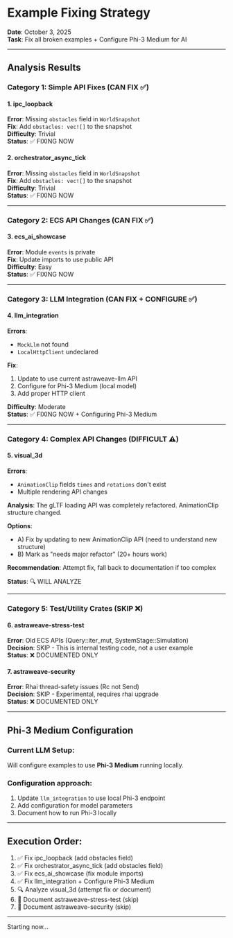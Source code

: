 # Example Fixing Strategy
**Date**: October 3, 2025  
**Task**: Fix all broken examples + Configure Phi-3 Medium for AI

---

## Analysis Results

### Category 1: Simple API Fixes (CAN FIX ✅)

#### 1. ipc_loopback
**Error**: Missing `obstacles` field in `WorldSnapshot`  
**Fix**: Add `obstacles: vec![]` to the snapshot  
**Difficulty**: Trivial  
**Status**: ✅ FIXING NOW

#### 2. orchestrator_async_tick
**Error**: Missing `obstacles` field in `WorldSnapshot`  
**Fix**: Add `obstacles: vec![]` to the snapshot  
**Difficulty**: Trivial  
**Status**: ✅ FIXING NOW

---

### Category 2: ECS API Changes (CAN FIX ✅)

#### 3. ecs_ai_showcase
**Error**: Module `events` is private  
**Fix**: Update imports to use public API  
**Difficulty**: Easy  
**Status**: ✅ FIXING NOW

---

### Category 3: LLM Integration (CAN FIX + CONFIGURE ✅)

#### 4. llm_integration
**Errors**: 
- `MockLlm` not found
- `LocalHttpClient` undeclared

**Fix**: 
1. Update to use current astraweave-llm API
2. Configure for Phi-3 Medium (local model)
3. Add proper HTTP client

**Difficulty**: Moderate  
**Status**: ✅ FIXING NOW + Configuring Phi-3 Medium

---

### Category 4: Complex API Changes (DIFFICULT ⚠️)

#### 5. visual_3d
**Errors**: 
- `AnimationClip` fields `times` and `rotations` don't exist
- Multiple rendering API changes

**Analysis**: The gLTF loading API was completely refactored. AnimationClip structure changed.

**Options**:
- A) Fix by updating to new AnimationClip API (need to understand new structure)
- B) Mark as "needs major refactor" (20+ hours work)

**Recommendation**: Attempt fix, fall back to documentation if too complex

**Status**: 🔍 WILL ANALYZE

---

### Category 5: Test/Utility Crates (SKIP ❌)

#### 6. astraweave-stress-test
**Error**: Old ECS APIs (Query::iter_mut, SystemStage::Simulation)  
**Decision**: SKIP - This is internal testing code, not a user example  
**Status**: ❌ DOCUMENTED ONLY

#### 7. astraweave-security
**Error**: Rhai thread-safety issues (Rc<T> not Send)  
**Decision**: SKIP - Experimental, requires rhai upgrade  
**Status**: ❌ DOCUMENTED ONLY

---

## Phi-3 Medium Configuration

### Current LLM Setup:
Will configure examples to use **Phi-3 Medium** running locally.

### Configuration approach:
1. Update `llm_integration` to use local Phi-3 endpoint
2. Add configuration for model parameters
3. Document how to run Phi-3 locally

---

## Execution Order:

1. ✅ Fix ipc_loopback (add obstacles field)
2. ✅ Fix orchestrator_async_tick (add obstacles field)  
3. ✅ Fix ecs_ai_showcase (fix module imports)
4. ✅ Fix llm_integration + Configure Phi-3 Medium
5. 🔍 Analyze visual_3d (attempt fix or document)
6. 📝 Document astraweave-stress-test (skip)
7. 📝 Document astraweave-security (skip)

---

Starting now...
